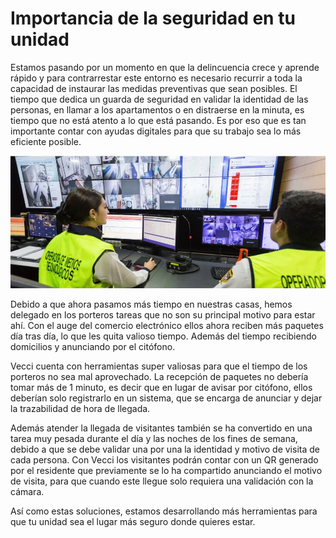 <meta name="date" content="2022-2-14" />
<meta name="author" content="Camilo Ortegón" />
<meta name="pp" content="https://avatars.githubusercontent.com/u/6712411?v=4" />
<meta name="language" content="es" />
<meta name="topic" content="Seguridad" />

# Importancia de la seguridad en tu unidad

Estamos pasando por un momento en que la delincuencia crece y aprende rápido y para contrarrestar este entorno es necesario recurrir a toda la capacidad de instaurar las medidas preventivas que sean posibles. El tiempo que dedica un guarda de seguridad en validar la identidad de las personas, en llamar a los apartamentos o en distraerse en la minuta, es tiempo que no está atento a lo que está pasando. Es por eso que es tan importante contar con ayudas digitales para que su trabajo sea lo más eficiente posible.

![70;;c](/assets/images/blog/vigilancia-por-video.jpg)

Debido a que ahora pasamos más tiempo en nuestras casas, hemos delegado en los porteros tareas que no son su principal motivo para estar ahí. Con el auge del comercio electrónico ellos ahora reciben más paquetes día tras día, lo que les quita valioso tiempo. Además del tiempo recibiendo domicilios y anunciando por el citófono.

Vecci cuenta con herramientas super valiosas para que el tiempo de los porteros no sea mal aprovechado. La recepción de paquetes no debería tomar más de 1 minuto, es decir que en lugar de avisar por citófono, ellos deberían solo registrarlo en un sistema, que se encarga de anunciar y dejar la trazabilidad de hora de llegada.

Además atender la llegada de visitantes también se ha convertido en una tarea muy pesada durante el día y las noches de los fines de semana, debido a que se debe validar una por una la identidad y motivo de visita de cada persona. Con Vecci los visitantes podrán contar con un QR generado por el residente que previamente se lo ha compartido anunciando el motivo de visita, para que cuando este llegue solo requiera una validación con la cámara.

Así como estas soluciones, estamos desarrollando más herramientas para que tu unidad sea el lugar más seguro donde quieres estar.
